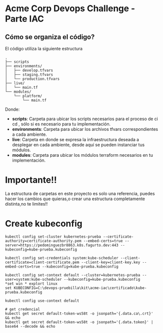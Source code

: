 # Acme Corp Devops Challenge - Parte IAC

## Cómo se organiza el código?

El código utiliza la siguiente estructura

```
.
├── scripts
├── environments/
│   ├── develop.tfvars
│   ├── staging.tfvars
│   └── production.tfvars
├── live/
│   └── main.tf
└── modules/
    └── platform/
        └── main.tf
```

Donde:

* **scripts**: Carpeta para ubicar los scripts necesarios para el proceso de ci cd , sólo si es necesario para tu implementación.
* **environments**: Carpeta para ubicar los archivos tfvars correspondientes a cada ambiente.
* **live**: Carpeta en donde se expresa la infraestructura deseada a desplegar en cada ambiente, desde aquí se pueden instanciar tus módulos.
* **modules**: Carpeta para ubicar los módulos terraform necesarios en tu implementación.

# Importante!!
La estructura de carpetas en este proyecto es solo una referencia, puedes hacer los cambios que quieras,o crear una estructura completamente distinta,no te limites!!



# Create kubeconfig
```
kubectl config set-cluster kubernetes-prueba --certificate-authority=certificate-authority.pem --embed-certs=true --server=https://pedominguezbr8863.k8s.fagurto.dev:443 --kubeconfig=kube-prueba.kubeconfig
 
kubectl config set-credentials system:kube-scheduler --client-certificate=client-certificate.pem --client-key=client-key.key --embed-certs=true --kubeconfig=kube-prueba.kubeconfig
 
kubectl config set-context default --cluster=kubernetes-prueba --user=system:kube-scheduler --kubeconfig=kube-prueba.kubeconfig
*set win * explort linux
set KUBECONFIG=C:\devops-pruebilla\kit\acme-iac\certificado\kube-prueba.kubeconfig

kubectl config use-context default

# get credencial 
kubectl get secret default-token-ws58t -o jsonpath='{.data.ca\.crt}' && echo
kubectl get secret default-token-ws58t -o jsonpath='{.data.token}' | base64 --decode && echo



```